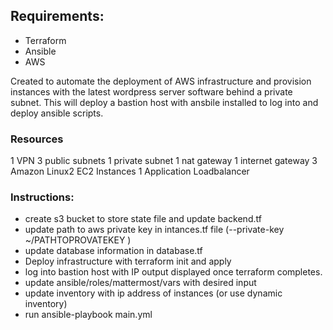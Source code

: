 

## Requirements:

- Terraform
- Ansible
- AWS

Created to automate the deployment of AWS infrastructure and provision instances with the latest wordpress server software behind a private subnet. This will deploy a bastion host with ansbile installed to log into and deploy ansible scripts.


### Resources
1 VPN
3 public subnets
1 private subnet
1 nat gateway
1 internet gateway
3 Amazon Linux2 EC2 Instances
1 Application Loadbalancer


### Instructions:

- create s3 bucket to store state file and update backend.tf
- update path to aws private key in intances.tf file (--private-key ~/PATHTOPROVATEKEY )
- update database information in database.tf
- Deploy infrastructure with terraform init and apply
- log into bastion host with IP output displayed once terraform completes. 
- update ansible/roles/mattermost/vars with desired input
- update inventory with ip address of instances (or use dynamic inventory)
- run ansible-playbook main.yml